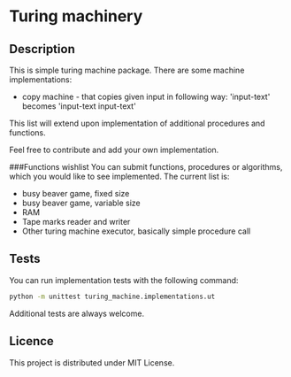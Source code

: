# Turing machinery
## Description
This is simple turing machine package. There are some machine implementations:

- copy machine - that copies given input in following way: 'input-text' becomes 'input-text input-text'

This list will extend upon implementation of additional procedures and functions.

Feel free to contribute and add your own implementation.

###Functions wishlist
You can submit functions, procedures or algorithms, which you would like to see implemented. The current list is:

- busy beaver game, fixed size
- busy beaver game, variable size
- RAM
- Tape marks reader and writer
- Other turing machine executor, basically simple procedure call

## Tests
You can run implementation tests with the following command:
```bash
python -m unittest turing_machine.implementations.ut
```

Additional tests are always welcome.

## Licence
This project is distributed under MIT License.
